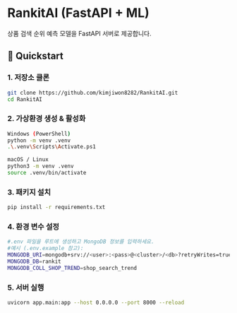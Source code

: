 # RankitAI (FastAPI + ML)

상품 검색 순위 예측 모델을 FastAPI 서버로 제공합니다.

## 🚀 Quickstart

### 1. 저장소 클론
```bash
git clone https://github.com/kimjiwon8282/RankitAI.git
cd RankitAI
```

### 2. 가상환경 생성 & 활성화
```bash
Windows (PowerShell)
python -m venv .venv
.\.venv\Scripts\Activate.ps1

macOS / Linux
python3 -m venv .venv
source .venv/bin/activate
```

### 3. 패키지 설치
```bash
pip install -r requirements.txt
```

### 4. 환경 변수 설정
```bash
#.env 파일을 루트에 생성하고 MongoDB 정보를 입력하세요.
#예시 (.env.example 참고):
MONGODB_URI=mongodb+srv://<user>:<pass>@<cluster>/<db>?retryWrites=true&w=majority
MONGODB_DB=rankit
MONGODB_COLL_SHOP_TREND=shop_search_trend
```

### 5. 서버 실행
```bash
uvicorn app.main:app --host 0.0.0.0 --port 8000 --reload
```
